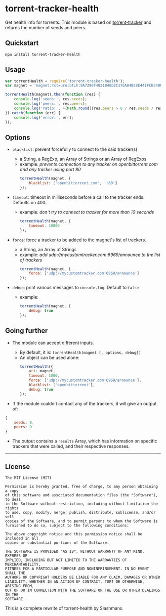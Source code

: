 torrent-tracker-health
==============

Get health info for torrents. This module is based on [torrent-tracker](https://github.com/vankasteelj/torrent-tracker) and returns the number of seeds and peers.

## Quickstart

    npm install torrent-tracker-health

## Usage

```js
var torrentHealth = require('torrent-tracker-health');
var magnet = 'magnet:?xt=urn:btih:9A7290F4021048D2C176A84828E441FCB5400FB1&dn=charlie+chaplin+15+short+films+1914+1917+dvdrip&tr=udp://tracker.coppersurfer.tk:6969/announce&tr=udp://glotorrents.pw:6969/announce&tr=udp://tracker.openbittorrent.com:80/announce';

torrentHealth(magnet).then(function (res) {
    console.log('seeds:', res.seeds);
    console.log('peers:', res.peers);
    console.log('ratio:', +(Math.round((res.peers > 0 ? res.seeds / res.peers : res.seeds) +'e+2') + 'e-2'));
}).catch(function (err) {
    console.log('error:', err);
});
```

## Options

- `blacklist`: prevent forcefully to connect to the said tracker(s)
  - a String, a RegExp, an Array of Strings or an Array of RegExps
  - example: _prevents connection to any tracker on openbittorrent.com and any tracker using port 80_
    ```js
    torrentHealth(magnet, {
        blacklist: ['openbittorrent.com', ':80']
    });
    ```
- `timeout`: timeout in milliseconds before a call to the tracker ends. Defaults on 400.
  - example: _don't try to connect to tracker for more than 10 seconds_
    ```js
    torrentHealth(magnet, {
        timeout: 10000
    });
    ```

- `force`: force a tracker to be added to the magnet's list of trackers.
  - a String, an Array of Strings
  - example: _add udp://mycustomtracker.com:6969/announce to the list of trackers_
    ```js
    torrentHealth(magnet, {
        force: ['udp://mycustomtracker.com:6969/announce']
    });
    ```

- `debug`: print various messages to `console.log`. Default to `false`
  - example:
    ```js
    torrentHealth(magnet, {
        debug: true
    });
    ```

## Going further
- The module can accept different inputs.
  - By default, it is: `torrentHealth(magnet [, options, debug])`
  - An object can be used alone: 
    ```js
    torrentHealth({
        uri: magnet,
        timeout: 1000,
        force: ['udp://mycustomtracker.com:6969/announce'],
        blacklist: ['openbittorrent'],
        debug: true
    });
    ```

- If the module couldn't contact any of the trackers, it will give an output of: 
```js
{
    seeds: 0,
    peers: 0
}
```

- The output contains a `results` Array, which has information on specific trackers that were called, and their respective responses.


--------

## License
    The MIT License (MIT)

    Permission is hereby granted, free of charge, to any person obtaining a copy
    of this software and associated documentation files (the "Software"), to deal
    in the Software without restriction, including without limitation the rights
    to use, copy, modify, merge, publish, distribute, sublicense, and/or sell
    copies of the Software, and to permit persons to whom the Software is
    furnished to do so, subject to the following conditions:

    The above copyright notice and this permission notice shall be included in all
    copies or substantial portions of the Software.

    THE SOFTWARE IS PROVIDED "AS IS", WITHOUT WARRANTY OF ANY KIND, EXPRESS OR
    IMPLIED, INCLUDING BUT NOT LIMITED TO THE WARRANTIES OF MERCHANTABILITY,
    FITNESS FOR A PARTICULAR PURPOSE AND NONINFRINGEMENT. IN NO EVENT SHALL THE
    AUTHORS OR COPYRIGHT HOLDERS BE LIABLE FOR ANY CLAIM, DAMAGES OR OTHER
    LIABILITY, WHETHER IN AN ACTION OF CONTRACT, TORT OR OTHERWISE, ARISING FROM,
    OUT OF OR IN CONNECTION WITH THE SOFTWARE OR THE USE OR OTHER DEALINGS IN THE
    SOFTWARE.

This is a complete rewrite of torrent-health by Slashmanx.